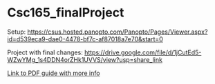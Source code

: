 # Csc165_finalProject

Setup: https://csus.hosted.panopto.com/Panopto/Pages/Viewer.aspx?id=d539eca9-dae0-4478-bf7c-af87018a7e70&start=0

Project with final changes: https://drive.google.com/file/d/1jCutEd5-WZwYMg_1s4DDN4orZHk1UVVS/view?usp=share_link

<a href="pdfs/Assignment 3 Guide - Tan&Prabhu.pdf" class="image fit"> Link to PDF guide with more info</a>
